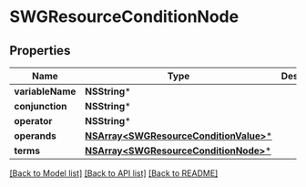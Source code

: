 # SWGResourceConditionNode

## Properties
Name | Type | Description | Notes
------------ | ------------- | ------------- | -------------
**variableName** | **NSString*** |  | [optional] 
**conjunction** | **NSString*** |  | [optional] 
**operator** | **NSString*** |  | [optional] 
**operands** | [**NSArray&lt;SWGResourceConditionValue&gt;***](SWGResourceConditionValue.md) |  | [optional] 
**terms** | [**NSArray&lt;SWGResourceConditionNode&gt;***](SWGResourceConditionNode.md) |  | [optional] 

[[Back to Model list]](../README.md#documentation-for-models) [[Back to API list]](../README.md#documentation-for-api-endpoints) [[Back to README]](../README.md)


